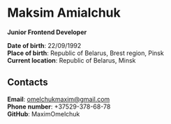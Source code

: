 # Maksim Amialchuk  
**Junior Frontend Developer**  

**Date of birth**: 22/09/1992  
**Place of birth**: Republic of Belarus, Brest region, Pinsk  
**Current location**: Republic of Belarus, Minsk
## Contacts
**Email**: omelchukmaxim@gmail.com  
**Phone number**: +37529-378-68-78  
**GitHub**: MaximOmelchuk  